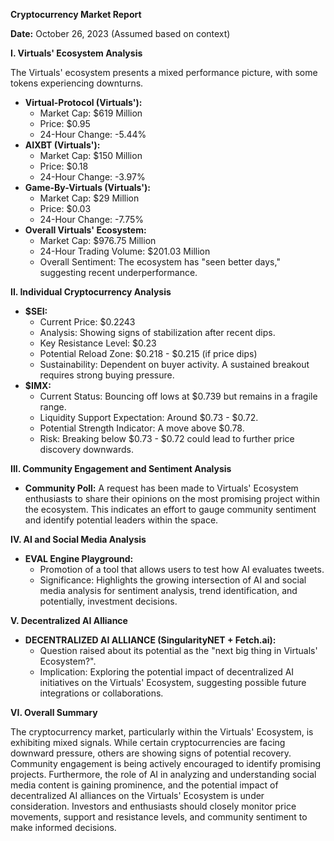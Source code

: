 **Cryptocurrency Market Report**

**Date:** October 26, 2023 (Assumed based on context)

**I. Virtuals' Ecosystem Analysis**

The Virtuals' ecosystem presents a mixed performance picture, with some tokens experiencing downturns.

*   **Virtual-Protocol (Virtuals'):**
    *   Market Cap: $619 Million
    *   Price: $0.95
    *   24-Hour Change: -5.44%
*   **AIXBT (Virtuals'):**
    *   Market Cap: $150 Million
    *   Price: $0.18
    *   24-Hour Change: -3.97%
*   **Game-By-Virtuals (Virtuals'):**
    *   Market Cap: $29 Million
    *   Price: $0.03
    *   24-Hour Change: -7.75%
*   **Overall Virtuals' Ecosystem:**
    *   Market Cap: $976.75 Million
    *   24-Hour Trading Volume: $201.03 Million
    *   Overall Sentiment: The ecosystem has "seen better days," suggesting recent underperformance.

**II. Individual Cryptocurrency Analysis**

*   **$SEI:**
    *   Current Price: $0.2243
    *   Analysis: Showing signs of stabilization after recent dips.
    *   Key Resistance Level: $0.23
    *   Potential Reload Zone: $0.218 - $0.215 (if price dips)
    *   Sustainability: Dependent on buyer activity. A sustained breakout requires strong buying pressure.
*   **$IMX:**
    *   Current Status: Bouncing off lows at $0.739 but remains in a fragile range.
    *   Liquidity Support Expectation: Around $0.73 - $0.72.
    *   Potential Strength Indicator: A move above $0.78.
    *   Risk: Breaking below $0.73 - $0.72 could lead to further price discovery downwards.

**III. Community Engagement and Sentiment Analysis**

*   **Community Poll:** A request has been made to Virtuals' Ecosystem enthusiasts to share their opinions on the most promising project within the ecosystem. This indicates an effort to gauge community sentiment and identify potential leaders within the space.

**IV. AI and Social Media Analysis**

*   **EVAL Engine Playground:**
    *   Promotion of a tool that allows users to test how AI evaluates tweets.
    *   Significance: Highlights the growing intersection of AI and social media analysis for sentiment analysis, trend identification, and potentially, investment decisions.

**V. Decentralized AI Alliance**

*   **DECENTRALIZED AI ALLIANCE (SingularityNET + Fetch.ai):**
    *   Question raised about its potential as the "next big thing in Virtuals' Ecosystem?".
    *   Implication: Exploring the potential impact of decentralized AI initiatives on the Virtuals' Ecosystem, suggesting possible future integrations or collaborations.

**VI. Overall Summary**

The cryptocurrency market, particularly within the Virtuals' Ecosystem, is exhibiting mixed signals. While certain cryptocurrencies are facing downward pressure, others are showing signs of potential recovery. Community engagement is being actively encouraged to identify promising projects. Furthermore, the role of AI in analyzing and understanding social media content is gaining prominence, and the potential impact of decentralized AI alliances on the Virtuals' Ecosystem is under consideration. Investors and enthusiasts should closely monitor price movements, support and resistance levels, and community sentiment to make informed decisions.